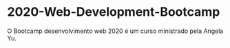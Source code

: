 # 2020-Web-Development-Bootcamp
O Bootcamp desenvolvimento web 2020 é um curso ministrado pela Angela Yu.
